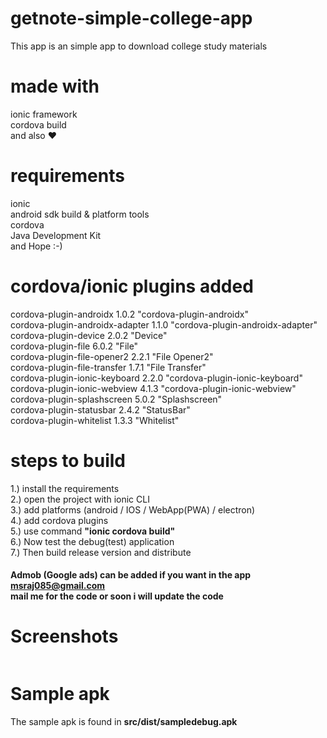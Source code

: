 # getnote-simple-college-app
This app is an simple app to download college study materials

# made with
ionic framework<br>
cordova build<br>
and also :heart:

# requirements
ionic<br>android sdk build & platform tools<br>cordova<br>Java Development Kit<br>and Hope :-)

# cordova/ionic plugins added
cordova-plugin-androidx 1.0.2 "cordova-plugin-androidx"<br>
cordova-plugin-androidx-adapter 1.1.0 "cordova-plugin-androidx-adapter"<br>
cordova-plugin-device 2.0.2 "Device"<br>
cordova-plugin-file 6.0.2 "File"<br>
cordova-plugin-file-opener2 2.2.1 "File Opener2"<br>
cordova-plugin-file-transfer 1.7.1 "File Transfer"<br>
cordova-plugin-ionic-keyboard 2.2.0 "cordova-plugin-ionic-keyboard"<br>
cordova-plugin-ionic-webview 4.1.3 "cordova-plugin-ionic-webview"<br>
cordova-plugin-splashscreen 5.0.2 "Splashscreen"<br>
cordova-plugin-statusbar 2.4.2 "StatusBar"<br>
cordova-plugin-whitelist 1.3.3 "Whitelist"<br>

# steps to build
1.) install the requirements<br>
2.) open the project with ionic CLI<br>
3.) add platforms (android / IOS / WebApp(PWA) / electron)<br>
4.) add cordova plugins<br>
5.) use command <b>"ionic cordova build"</b><br>
6.) Now test the debug(test) application<br>
7.) Then build release version and distribute<br>

#### Admob (Google ads) can be added if you want in the app <br> msraj085@gmail.com <br> mail me for the code or soon i will update the code<br>

# Screenshots
<img src="">

# Sample apk
The sample apk is found in **src/dist/sampledebug.apk**
